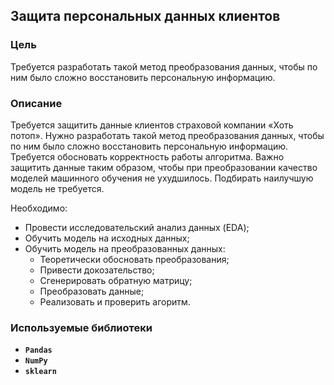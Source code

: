 ## Защита персональных данных клиентов

### Цель

Требуется разработать такой метод преобразования данных, чтобы по ним было сложно восстановить персональную информацию. 

### Описание

Требуется защитить данные клиентов страховой компании «Хоть потоп». Нужно разработать такой метод преобразования данных, чтобы по ним было сложно восстановить персональную информацию. Требуется обосновать корректность работы алгоритма. Важно защитить данные таким образом, чтобы при преобразовании качество моделей машинного обучения не ухудшилось. Подбирать наилучшую модель не требуется.

Необходимо:
* Провести исследовательский анализ данных (EDA);
* Обучить модель на исходных данных;
* Обучить модель на преобразованных данных:
  * Теоретически обосновать преобразования;
  * Привести докозательство;
  * Сгенерировать обратную матрицу;
  * Преобразовать данные;
  * Реализовать и проверить агоритм.

### Используемые библиотеки
- **`Pandas`**
- **`NumPy`**
- **`sklearn`**

